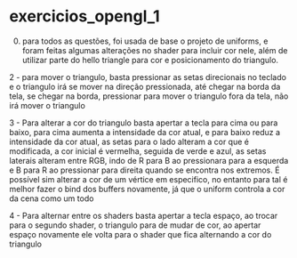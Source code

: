 # exercicios_opengl_1

0. para todos as questões, foi usada de base o projeto de uniforms, e foram feitas algumas alterações no shader para incluir cor nele, além de utilizar parte do hello triangle para cor e posicionamento do triangulo.

2 - para mover o triangulo, basta pressionar as setas direcionais no teclado e o triangulo irá se mover na direção pressionada, até chegar na borda da tela, se chegar na borda, pressionar para mover o triangulo fora da tela, não irá mover o triangulo

3 - Para alterar a cor do triangulo basta apertar a tecla para cima ou para baixo, para cima aumenta a intensidade da cor atual, e para baixo reduz a intensidade da cor atual, as setas para o lado alteram a cor que é modificada, a cor inicial é vermelha, seguida de verde e azul, as setas laterais alteram entre RGB, indo de R para B ao pressionara para a esquerda e B para R ao pressionar para direita quando se encontra nos extremos. É possível sim alterar a cor de um vértice em especifico, no entanto para tal é melhor fazer o bind dos buffers novamente, já que o uniform controla a cor da cena como um todo

4 - Para alternar entre os shaders basta apertar a tecla espaço, ao trocar para o segundo shader, o triangulo para de mudar de cor, ao apertar espaço novamente ele volta para o shader que fica alternando a cor do triangulo
